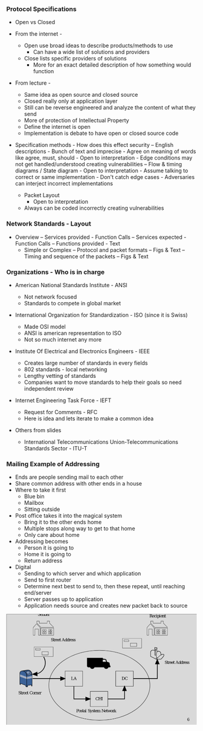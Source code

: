 
### Protocol Specifications
- Open vs Closed
- From the internet - 
    - Open use broad ideas to describe products/methods to use
        - Can have a wide list of solutions and providers 
    - Close lists specific providers of solutions 
        - More for an exact detailed description of how something would function
- From lecture - 
    - Same idea as open source and closed source 
    - Closed really only at application layer
    - Still can be reverse engineered and analyze the content of what they send
    - More of protection of Intellectual Property
    - Define the internet is open
    - Implementation is debate to have open or closed source code


- Specification methods - How does this effect security
    – English descriptions
        - Bunch of text and imprecise
        - Agree on meaning of words like agree, must, should
        - Open to interpretation
        - Edge conditions may not get handled/understood creating vulnerabilities
    – Flow & timing diagrams / State diagram
        - Open to interpretation
        - Assume talking to correct or same implementation
            - Don't catch edge cases
        - Adversaries can interject incorrect implementations
    - Packet Layout
        - Open to interpretation
    - Always can be coded incorrectly creating vulnerabilities

### Network Standards - Layout
- Overview
– Services provided - Function Calls
– Services expected - Function Calls
– Functions provided - Text
    - Simple or Complex
– Protocol and packet formats – Figs & Text
– Timing and sequence of the packets – Figs & Text

### Organizations - Who is in charge
- American National Standards Institute - ANSI
    - Not network focused
    - Standards to compete in global market
- International Organization for Standardization - ISO (since it is Swiss)
    - Made OSI model
    - ANSI is american representation to ISO
    - Not so much internet any more
- Institute Of Electrical and Electronics Engineers - IEEE
    - Creates large number of standards in every fields
    - 802 standards - local networking
    - Lengthy vetting of standards
    - Companies want to move standards to help their goals so need independent review
- Internet Engineering Task Force - IEFT 
    - Request for Comments - RFC
    - Here is idea and lets iterate to make a common idea

- Others from slides
    - International Telecommunications Union-Telecommunications Standards Sector - ITU-T

### Mailing Example of Addressing

- Ends are people sending mail to each other
- Share common address with other ends in a house
- Where to take it first
    - Blue bin
    - Mailbox
    - Sitting outside
- Post office takes it into the magical system 
    - Bring it to the other ends home
    - Multiple stops along way to get to that home
    - Only care about home
- Addressing becomes
    - Person it is going to
    - Home it is going to
    - Return address
- Digital 
    - Sending to which server and which application
    - Send to first router
    - Determine next best to send to, then these repeat, until reaching end/server
    - Server passes up to application 
    - Application needs source and creates new packet back to source

![Mail](./addressing.png)


